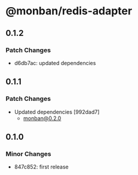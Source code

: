 # @monban/redis-adapter

## 0.1.2

### Patch Changes

-   d6db7ac: updated dependencies

## 0.1.1

### Patch Changes

-   Updated dependencies [992dad7]
    -   monban@0.2.0

## 0.1.0

### Minor Changes

-   847c852: first release
